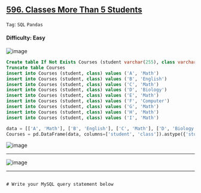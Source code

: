 ## [596. Classes More Than 5 Students](https://leetcode.com/problems/classes-more-than-5-students)

```Tag```: ```SQL``` ```Pandas```

#### Difficulty: Easy

![image](https://github.com/quananhle/Python/assets/35042430/b3b92337-3ba9-4f53-a60b-9022dd7709f3)

```SQL
Create table If Not Exists Courses (student varchar(255), class varchar(255))
Truncate table Courses
insert into Courses (student, class) values ('A', 'Math')
insert into Courses (student, class) values ('B', 'English')
insert into Courses (student, class) values ('C', 'Math')
insert into Courses (student, class) values ('D', 'Biology')
insert into Courses (student, class) values ('E', 'Math')
insert into Courses (student, class) values ('F', 'Computer')
insert into Courses (student, class) values ('G', 'Math')
insert into Courses (student, class) values ('H', 'Math')
insert into Courses (student, class) values ('I', 'Math')
```

```Python
data = [['A', 'Math'], ['B', 'English'], ['C', 'Math'], ['D', 'Biology'], ['E', 'Math'], ['F', 'Computer'], ['G', 'Math'], ['H', 'Math'], ['I', 'Math']]
Courses = pd.DataFrame(data, columns=['student', 'class']).astype({'student':'object', 'class':'object'})
```

![image](https://github.com/quananhle/Python/assets/35042430/827dcdb1-5e2e-4e48-a236-b33230f6f4cd)

---

![image](https://github.com/quananhle/Python/assets/35042430/a050c9fa-4258-404e-9325-34d5bff577f8)

---

```Python

```

```MySQL
# Write your MySQL query statement below

```

